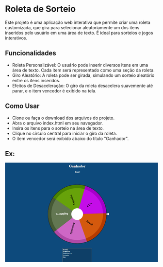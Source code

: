 # Roleta de Sorteio
Este projeto é uma aplicação web interativa que permite criar uma roleta customizada, que gira para selecionar aleatoriamente um dos itens inseridos pelo usuário em uma área de texto. É ideal para sorteios e jogos interativos.
## Funcionalidades
- Roleta Personalizável: O usuário pode inserir diversos itens em uma área de texto. Cada item será representado como uma seção da roleta.
- Giro Aleatório: A roleta pode ser girada, simulando um sorteio aleatório entre os itens inseridos.
- Efeitos de Desaceleração: O giro da roleta desacelera suavemente até parar, e o item vencedor é exibido na tela.

## Como Usar
- Clone ou faça o download dos arquivos do projeto.
- Abra o arquivo index.html em seu navegador.
- Insira os itens para o sorteio na área de texto.
- Clique no círculo central para iniciar o giro da roleta.
- O item vencedor será exibido abaixo do título "Ganhador".

## Ex:
![Exemplo da Roleta](ROLETA.png)
